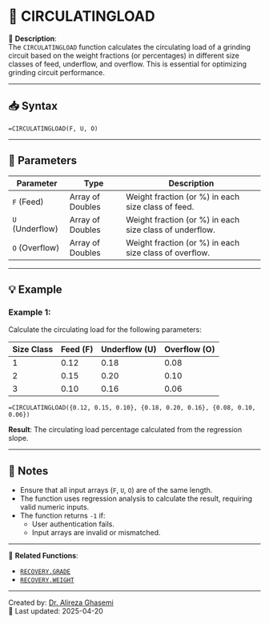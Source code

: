 # 🔁 CIRCULATINGLOAD

🔹 **Description**:  
The `CIRCULATINGLOAD` function calculates the circulating load of a grinding circuit based on the weight fractions (or percentages) in different size classes of feed, underflow, and overflow. This is essential for optimizing grinding circuit performance.

---

## 📥 Syntax

```excel
=CIRCULATINGLOAD(F, U, O)
```

---

## 🧾 Parameters

| Parameter                | Type           | Description                                                         |
|---------------------------|----------------|---------------------------------------------------------------------|
| `F` (Feed)               | Array of Doubles | Weight fraction (or %) in each size class of feed.                  |
| `U` (Underflow)          | Array of Doubles | Weight fraction (or %) in each size class of underflow.             |
| `O` (Overflow)           | Array of Doubles | Weight fraction (or %) in each size class of overflow.              |

---

## 💡 Example

### Example 1:
Calculate the circulating load for the following parameters:

| **Size Class** | **Feed (F)** | **Underflow (U)** | **Overflow (O)** |
|----------------|--------------|-------------------|------------------|
| 1             | 0.12         | 0.18             | 0.08            |
| 2             | 0.15         | 0.20             | 0.10            |
| 3             | 0.10         | 0.16             | 0.06            |

```excel
=CIRCULATINGLOAD({0.12, 0.15, 0.10}, {0.18, 0.20, 0.16}, {0.08, 0.10, 0.06})
```

**Result**: The circulating load percentage calculated from the regression slope.

---

## 📝 Notes

- Ensure that all input arrays (`F`, `U`, `O`) are of the same length.
- The function uses regression analysis to calculate the result, requiring valid numeric inputs.
- The function returns `-1` if:
  - User authentication fails.
  - Input arrays are invalid or mismatched.

---

📌 **Related Functions**:
- [`RECOVERY.GRADE`](./RecoveryGrade.md)
- [`RECOVERY.WEIGHT`](./RecoveryWeight.md)

---

Created by: [Dr. Alireza Ghasemi](https://github.com/Dr-Alireza-Ghasemi)  
📅 Last updated: 2025-04-20
